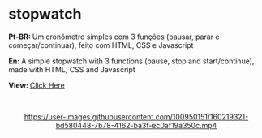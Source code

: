 # stopwatch


<p> <strong>Pt-BR: </strong> Um cronômetro simples com 3 funções (pausar, parar e começar/continuar), feito com HTML, CSS e Javascript</p>
<p> <strong>En: </strong>A simple stopwatch with 3 functions (pause, stop and start/continue), made with HTML, CSS and Javascript</p>
<p > <strong>View: </strong> <a href="https://leoaoun.github.io/stopwatch/" target="_blank"> Click Here</p>
<br>
<div align="center">

https://user-images.githubusercontent.com/100950151/160219321-bd580448-7b78-4162-ba3f-ec0af19a350c.mp4
  
</div>

